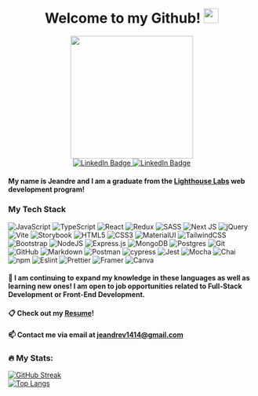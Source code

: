 <h1 align="center">
  Welcome to my Github!
  <img src="https://media.giphy.com/media/hvRJCLFzcasrR4ia7z/giphy.gif" width="30px"/>
</h1>
<div id="header" align="center">
  <img src="https://media.giphy.com/media/du3J3cXyzhj75IOgvA/giphy.gif" width="250"/>
</div>
<div id="badges" align="center">
    <a href="http://www.linkedin.com/in/jeandre-visser">
      <img src="https://img.shields.io/badge/LinkedIn-blue?style=for-the-badge&logo=linkedin&logoColor=white" alt="LinkedIn Badge"/>
    </a>
     <a href="https://jv-portfolio.netlify.app/">
      <img src="https://img.shields.io/badge/my%20portfolio%20site-FF9E0F?style=for-the-badge&logoColor=white" alt="LinkedIn Badge"/>
    </a>
</div>


#### My name is Jeandre and I am a graduate from the [Lighthouse Labs](https://www.lighthouselabs.ca/) web development program!

### My Tech Stack
![JavaScript](https://img.shields.io/badge/javascript-F7DF1E?style=for-the-badge&logo=javascript&logoColor=black)
![TypeScript](https://img.shields.io/badge/typescript-3178C6?style=for-the-badge&logo=typescript&logoColor=white)
![React](https://img.shields.io/badge/react-%2320232a.svg?style=for-the-badge&logo=react&logoColor=%2361DAFB)
![Redux](https://img.shields.io/badge/redux-764ABC?style=for-the-badge&logo=redux&logoColor=white)
![SASS](https://img.shields.io/badge/SASS-hotpink.svg?style=for-the-badge&logo=SASS&logoColor=white)
![Next JS](https://img.shields.io/badge/Next.js-black?style=for-the-badge&logo=next.js&logoColor=white)
![jQuery](https://img.shields.io/badge/jquery-0769AD.svg?style=for-the-badge&logo=jquery&logoColor=white)
![Vite](https://img.shields.io/badge/vite-646CFF?style=for-the-badge&logo=vite&logoColor=white)
![Storybook](https://img.shields.io/badge/-Storybook-FF4785?style=for-the-badge&logo=storybook&logoColor=white)
![HTML5](https://img.shields.io/badge/html5-%23E34F26.svg?style=for-the-badge&logo=html5&logoColor=white)
![CSS3](https://img.shields.io/badge/css3-%231572B6.svg?style=for-the-badge&logo=css3&logoColor=white)
![MaterialUI](https://img.shields.io/badge/-material%20ui-007FFF?style=for-the-badge&logo=mui&logoColor=white)
![TailwindCSS](https://img.shields.io/badge/-tailwind%20css-06B6D4?style=for-the-badge&logo=tailwind-css&logoColor=white)
![Bootstrap](https://img.shields.io/badge/bootstrap-%23563D7C.svg?style=for-the-badge&logo=bootstrap&logoColor=white)
![NodeJS](https://img.shields.io/badge/node.js-6DA55F?style=for-the-badge&logo=node.js&logoColor=white)
![Express.js](https://img.shields.io/badge/express.js-%23404d59.svg?style=for-the-badge&logo=express&logoColor=%2361DAFB)
![MongoDB](https://img.shields.io/badge/mongodb-47A248.svg?style=for-the-badge&logo=mongodb&logoColor=white)
![Postgres](https://img.shields.io/badge/postgresql-%23316192.svg?style=for-the-badge&logo=postgresql&logoColor=white)
![Git](https://img.shields.io/badge/git-%23F05033.svg?style=for-the-badge&logo=git&logoColor=white)
![GitHub](https://img.shields.io/badge/github-%23121011.svg?style=for-the-badge&logo=github&logoColor=white)
![Markdown](https://img.shields.io/badge/markdown-%23000000.svg?style=for-the-badge&logo=markdown&logoColor=white)
![Postman](https://img.shields.io/badge/Postman-FF6C37?style=for-the-badge&logo=postman&logoColor=white)
![cypress](https://img.shields.io/badge/-cypress-%23E5E5E5?style=for-the-badge&logo=cypress&logoColor=058a5e)
![Jest](https://img.shields.io/badge/-jest-%23C21325?style=for-the-badge&logo=jest&logoColor=white)
![Mocha](https://img.shields.io/badge/-mocha-%238D6748?style=for-the-badge&logo=mocha&logoColor=white)
![Chai](https://img.shields.io/badge/-chai-A30701?style=for-the-badge&logo=chai&logoColor=white)
![npm](https://img.shields.io/badge/-npm-CB3837?style=for-the-badge&logo=npm&logoColor=white)
![Eslint](https://img.shields.io/badge/-eslint-4B32C3?style=for-the-badge&logo=eslint&logoColor=white)
![Prettier](https://img.shields.io/badge/-prettier-F7B93E?style=for-the-badge&logo=prettier&logoColor=white)
![Framer](https://img.shields.io/badge/Framer%20motion-ee00b8?style=for-the-badge&logo=framer&logoColor=blue)
![Canva](https://img.shields.io/badge/Canva-%2300C4CC.svg?style=for-the-badge&logo=Canva&logoColor=white)


#### 🌱  I am continuing to expand my knowledge in these languages as well as learning new ones! I am open to job opportunities related to Full-Stack Development or Front-End Development. 

#### :clipboard: Check out my [Resume](https://resume.creddle.io/resume/9fih5w59z8y)!
#### 📫 Contact me via email at jeandrev1414@gmail.com


### :fire: My Stats:
[![GitHub Streak](http://github-readme-streak-stats.herokuapp.com?user=jeandre-visser&theme=gruvbox_duo&border_radius=6)](https://git.io/streak-stats)<br />
[![Top Langs](https://github-readme-stats.vercel.app/api/top-langs/?username=jeandre-visser&layout=compact&theme=vision-friendly)](https://github.com/anuraghazra/github-readme-stats)



